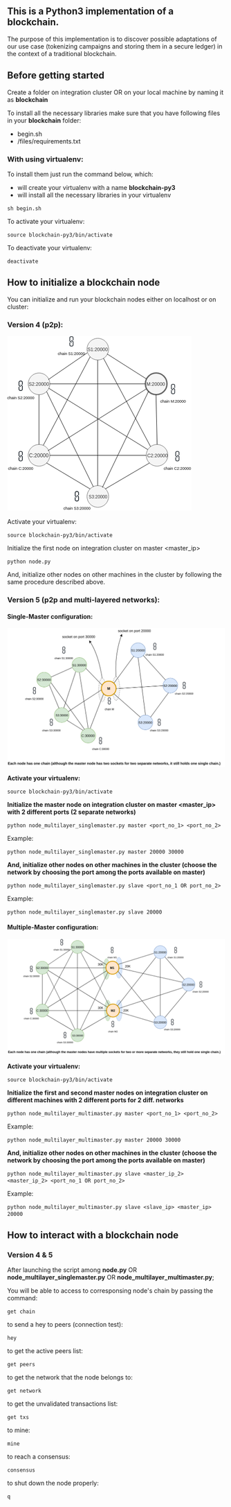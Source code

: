 ## **This is a Python3 implementation of a blockchain.**   

The purpose of this implementation is to discover possible adaptations of our use case (tokenizing campaigns and storing them in a secure ledger) in the context of a traditional blockchain.  

## **Before getting started**  

Create a folder on integration cluster OR on your local machine by naming it as **blockchain**  

To install all the necessary libraries make sure that you have following files in your **blockchain** folder:  
* begin.sh
* /files/requirements.txt

### **With using virtualenv:**  

To install them just run the command below, which: 
* will create your virtualenv with a name **blockchain-py3** 
* will install all the necessary libraries in your virtualenv

```shell
sh begin.sh
```

To activate your virtualenv:
```shell
source blockchain-py3/bin/activate
```

To deactivate your virtualenv:
```shell
deactivate
```

## **How to initialize a blockchain node**

You can initialize and run your blockchain nodes either on localhost or on cluster:  

### **Version 4 (p2p):**  

![Alt-Text](/files/node_v0_5.png)  

Activate your virtualenv:
```shell
source blockchain-py3/bin/activate
```

Initialize the first node on integration cluster on master <master_ip>
```shell
python node.py
```  

And, initialize other nodes on other machines in the cluster by following the same procedure described above. 

### **Version 5 (p2p and multi-layered networks):** 

#### **Single-Master configuration:**  

![Alt-Text](/files/node_v0_5_singlemaster.png)  

**Activate your virtualenv:**
```shell
source blockchain-py3/bin/activate
```

**Initialize the master node on integration cluster on master <master_ip> with 2 different ports (2 separate networks)**
```shell
python node_multilayer_singlemaster.py master <port_no_1> <port_no_2>
```  

Example:
```shell
python node_multilayer_singlemaster.py master 20000 30000
```

**And, initialize other nodes on other machines in the cluster (choose the network by choosing the port among the ports available on master)**
```shell
python node_multilayer_singlemaster.py slave <port_no_1 OR port_no_2>
```

Example:
```shell
python node_multilayer_singlemaster.py slave 20000
```

#### **Multiple-Master configuration:** 
  
![Alt-Text](/files/node_v0_5_multimaster.png)  

**Activate your virtualenv:**
```shell
source blockchain-py3/bin/activate
```

**Initialize the first and second master nodes on integration cluster on different machines with 2 different ports for 2 diff. networks**
```shell
python node_multilayer_multimaster.py master <port_no_1> <port_no_2>
```  

Example:
```shell
python node_multilayer_multimaster.py master 20000 30000
```

**And, initialize other nodes on other machines in the cluster (choose the network by choosing the port among the ports available on master)**
```shell
python node_multilayer_multimaster.py slave <master_ip_2> <master_ip_2> <port_no_1 OR port_no_2>
```

Example:
```shell
python node_multilayer_multimaster.py slave <slave_ip> <master_ip> 20000
```

## **How to interact with a blockchain node**

### **Version 4 & 5**  

After launching the script among **node.py** OR **node_multilayer_singlemaster.py** OR **node_multilayer_multimaster.py**;

You will be able to access to corresponsing node's chain by passing the command:
```shell
get chain
``` 

to send a hey to peers (connection test):
```shell
hey
``` 

to get the active peers list:
```shell
get peers
``` 

to get the network that the node belongs to:
```shell
get network
``` 

to get the unvalidated transactions list:
```shell
get txs
``` 

to mine:
```shell
mine
``` 

to reach a consensus:
```shell
consensus
``` 

to shut down the node properly:
```shell
q
``` 